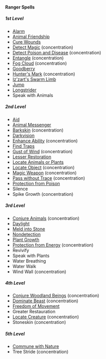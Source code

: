 #### Ranger Spells
<!-- Since Rangers don't have ritual casting, ritual spells are not marked as such. -->

##### 1st Level

- [Alarm](#Alarm_alarm)
- [Animal Friendship](#Animal_Friendship_animal_friendship)
- [Cure Wounds](#Cure_Wounds_cure_wounds)
- [Detect Magic](#Detect_Magic_detect_magic) (concentration)
- [Detect Poison and Disease](#Detect_Poison_and_Disease_detect_poison_and_disease) (concentration)
- [Entangle](#Entangle_entangle) (concentration)
- [Fog Cloud](#Fog_Cloud_fog_cloud) (concentration)
- [Goodberry](#Goodberry_goodberry)
- [Hunter's Mark](#Hunters_Mark_hunters_mark) (concentration)
- [Iz’zart's Swarm Limb](#Izzarts_Swarm_Limb_izzarts_swarm_limb)
- [Jump](#Jump_jump)
- [Longstrider](#Longstrider_longstrider)
- Speak with Animals

##### 2nd Level

- [Aid](#Aid_aid)
- [Animal Messenger](#Animal_Messenger_animal_messenger)
- [Barkskin](#Barkskin_barkskin) (concentration)
- [Darkvision](#Darkvision_darkvision)
- [Enhance Ability](#Enhance_Ability_enhance_ability) (concentration)
- [Find Traps](#Find_Traps_find_traps)
- [Gust of Wind](#Gust_of_Wind) (concentration)
- [Lesser Restoration](#Lesser_Restoration_lesser_restoration)
- [Locate Animals or Plants](#Locate_Animals_or_Plants_locate_animals_or_plants)
- [Locate Object](#Locate_Object_locate_object) (concentration)
- [Magic Weapon](#Magic_Weapon_magic_weapon) (concentration)
- [Pass without Trace](#Pass_without_Trace_pass_without_trace) (concentration)
- [Protection from Poison](#Protect_from_Poison_protection_from_poison)
- Silence
- Spike Growth (concentration)

##### 3rd Level

- [Conjure Animals](#Conjure_Animals_conjure_animals) (concentration)
- [Daylight](#Daylight_daylight)
- [Meld into Stone](#Meld_into_Stone_meld_into_stone)
- [Nondetection](#Nondetection_nondetection)
- [Plant Growth](#Plant_Growth_plant_growth)
- [Protection from Energy](#Protect_from_Energy_protection_from_energy) (concentration)
- Revivify
- Speak with Plants
- Water Breathing
- Water Walk
- Wind Wall (concentration)

##### 4th Level

- [Conjure Woodland Beings](#Conjure_Woodland_Beings_conjure_woodland_beings) (concentration)
- [Dominate Beast](#Dominate_Beast_dominate_beast) (concentration)
- [Freedom of Movement](#Freedom_of_Movement_freedom_of_movement)
- Greater Restauration
- [Locate Creature](#Locate_Creature_locate_creature) (concentration)
- Stoneskin (concentration)

##### 5th Level

- [Commune with Nature](#Commune_with_Nature_commune_with_nature)
- Tree Stride (concentration)
